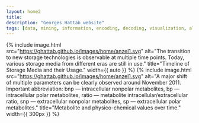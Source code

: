 ```yaml
---
layout: home2
title:
description: "Georges Hattab website"
tags: [data, mining, information, encoding, decoding, visualization, algorithm, responsive, research, meaning, design]
---
```


{% include image.html src="https://ghattab.github.io/images/home/anzel1.svg" alt="The transition to new storage technologies is observable at multiple time points. Today, various storage media from different eras are still in use." title="Timeline of Storage Media and their Usage." width={{ auto }} %}
{% include image.html src="https://ghattab.github.io/images/home/anzel1.svg" alt="A major shift of multiple parameters can be clearly observed around November 2011. Important abbreviation: bnp — intracellular nonpolar metabolites, bp — intracellular polar metabolites, ratio — metabolite intracellular/extracellular ratio, snp — extracellular nonpolar metabolites, sp — extracellular polar metabolites." title="Metabolite and physico-chemical values over time." width={{ 300px }} %}

<br>
